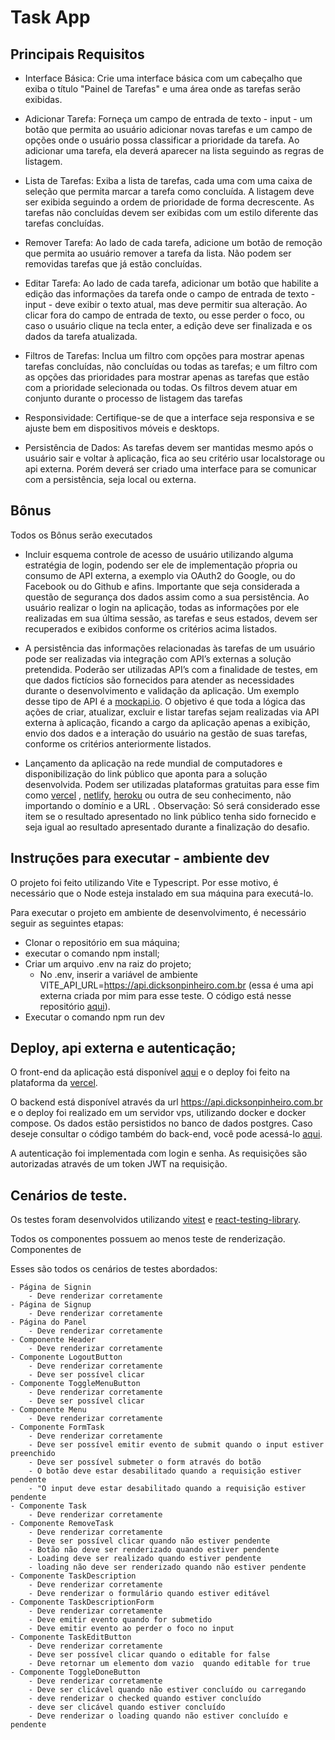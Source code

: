 # Task App

## Principais Requisitos

- Interface Básica: Crie uma interface básica com um cabeçalho que exiba o título "Painel de Tarefas" e uma área onde as tarefas serão exibidas.

- Adicionar Tarefa: Forneça um campo de entrada de texto - input - um botão que permita ao usuário adicionar novas tarefas e um campo de opções onde o usuário possa classificar a prioridade da tarefa. Ao adicionar uma tarefa, ela deverá aparecer na lista seguindo as regras de listagem.

-  Lista de Tarefas: Exiba a lista de tarefas, cada uma com uma caixa de seleção que permita marcar a tarefa como concluída. A listagem deve ser exibida seguindo a ordem de prioridade de forma decrescente. As tarefas não concluídas devem ser exibidas com um estilo diferente das tarefas concluídas.

- Remover Tarefa: Ao lado de cada tarefa, adicione um botão de remoção que permita ao usuário remover a tarefa da lista. Não podem ser removidas tarefas que já estão concluídas.

- Editar Tarefa: Ao lado de cada tarefa, adicionar um botão que habilite a edição das informações da tarefa onde o campo de entrada de texto - input - deve exibir o texto atual, mas deve permitir sua alteração. Ao clicar fora do campo de entrada de texto, ou esse perder o foco, ou caso o usuário clique na tecla enter, a edição deve ser finalizada e os dados da tarefa atualizada.

- Filtros de Tarefas: Inclua um filtro com opções para mostrar apenas tarefas concluídas, não concluídas ou todas as tarefas; e um filtro com as opções das prioridades para mostrar apenas as tarefas que estão com a prioridade selecionada ou todas. Os filtros devem atuar em conjunto durante o processo de listagem das tarefas

- Responsividade: Certifique-se de que a interface seja responsiva e se ajuste bem em dispositivos móveis e desktops.

- Persistência de Dados: As tarefas devem ser mantidas mesmo após o usuário sair e voltar à aplicação, fica ao seu critério usar localstorage ou api externa. Porém deverá ser criado uma interface para se comunicar com a persistência, seja local ou externa.

## Bônus

Todos os Bônus serão executados

- Incluir esquema controle de acesso de usuário utilizando alguma estratégia de login, podendo ser ele de implementação pŕopria ou consumo de API externa, a exemplo via OAuth2 do Google, ou do Facebook ou do Github e afins. Importante que seja considerada a questão de segurança dos dados assim como a sua persistência. Ao usuário realizar o login na aplicação, todas as informações por ele realizadas em sua última sessão, as tarefas e seus estados, devem ser recuperados e exibidos conforme os critérios acima listados.

- A persistência das informações relacionadas às tarefas de um usuário pode ser realizadas via integração com API’s externas a solução pretendida. Poderão ser utilizadas API’s com a finalidade de testes, em que dados fictícios são fornecidos para atender as necessidades durante o desenvolvimento e validação da aplicação. Um exemplo desse tipo de API é a [mockapi.io](https://mockapi.io/). O objetivo é que toda a lógica das ações de criar, atualizar, excluir e listar tarefas sejam realizadas via API externa à aplicação, ficando a cargo da aplicação apenas a exibição, envio dos dados e a interação do usuário na gestão de suas tarefas, conforme os critérios anteriormente listados.

- Lançamento da aplicação na rede mundial de computadores e disponibilização do link público que aponta para a solução desenvolvida. Podem ser utilizadas plataformas gratuitas para esse fim como [vercel](https://vercel.com/) , [netlify](https://www.netlify.com), [heroku](https://www.heroku.com/) ou outra de seu conhecimento, não importando o domínio e a URL . Observação: Só será considerado esse item se o resultado apresentado no link público tenha sido fornecido e seja igual ao resultado apresentado durante a finalização do desafio.


## Instruções para executar - ambiente dev

O projeto foi feito utilizando Vite e Typescript. Por esse motivo, é necessário que o Node esteja instalado em sua máquina para executá-lo.

Para executar o projeto em ambiente de desenvolvimento, é necessário seguir as seguintes etapas:
 - Clonar o repositório em sua máquina;
 - executar o comando npm install;
 - Criar um arquivo .env na raiz do projeto;
    - No .env, inserir a variável de ambiente VITE_API_URL=https://api.dicksonpinheiro.com.br (essa é uma api externa criada por mim para esse teste. O código está nesse repositório [aqui](https://github.com/Dickson-Pinheiro/task-app-back)).   
 - Executar o comando npm run dev

 ## Deploy, api externa e autenticação;

 O front-end da aplicação está disponível [aqui](https://task-app-kappa.vercel.app/) e o deploy foi feito na plataforma da [vercel](https://vercel.com/).
 
 O backend está disponível através da url https://api.dicksonpinheiro.com.br e o deploy foi realizado em um servidor vps, utilizando docker e docker compose. Os dados estão persistidos no banco de dados postgres. Caso deseje consultar o código também do back-end, você pode acessá-lo [aqui](https://github.com/Dickson-Pinheiro/task-app-back).

A autenticação foi implementada com login e senha. As requisições são autorizadas através de um token JWT na requisição.

## Cenários de teste.

Os testes foram desenvolvidos utilizando [vitest](https://vitest.dev/) e [react-testing-library](https://testing-library.com/docs/react-testing-library/intro/).

Todos os componentes possuem ao menos teste de renderização. Componentes de

Esses são todos os cenários de testes abordados:

    - Página de Signin
        - Deve renderizar corretamente
    - Página de Signup
        - Deve renderizar corretamente
    - Página do Panel
        - Deve renderizar corretamente
    - Componente Header
        - Deve renderizar corretamente
    - Componente LogoutButton
        - Deve renderizar corretamente
        - Deve ser possível clicar
    - Componente ToggleMenuButton
        - Deve renderizar corretamente
        - Deve ser possível clicar
    - Componente Menu
        - Deve renderizar corretamente
    - Componente FormTask
        - Deve renderizar corretamente
        - Deve ser possível emitir evento de submit quando o input estiver preenchido
        - Deve ser possível submeter o form através do botão
        - O botão deve estar desabilitado quando a requisição estiver pendente
        - "O input deve estar desabilitado quando a requisição estiver pendente
    - Componente Task
        - Deve renderizar corretamente
    - Componente RemoveTask
        - Deve renderizar corretamente
        - Deve ser possível clicar quando não estiver pendente
        - Botão não deve ser renderizado quando estiver pendente
        - Loading deve ser realizado quando estiver pendente
        - loading não deve ser renderizado quando não estiver pendente
    - Componente TaskDescription
        - Deve renderizar corretamente
        - Deve renderizar o formulário quando estiver editável
    - Componente TaskDescriptionForm
        - Deve renderizar corretamente
        - Deve emitir evento quando for submetido
        - Deve emitir evento ao perder o foco no input
    - Componente TaskEditButton
        - Deve renderizar corretamente
        - Deve ser possível clicar quando o editable for false
        - Deve retornar um elemento dom vazio  quando editable for true
    - Componente ToggleDoneButton
        - Deve renderizar corretamente
        - Deve ser clicável quando não estiver concluído ou carregando
        - deve renderizar o checked quando estiver concluído
        - deve ser clicável quando estiver concluído
        - Deve renderizar o loading quando não estiver concluído e pendente
    




